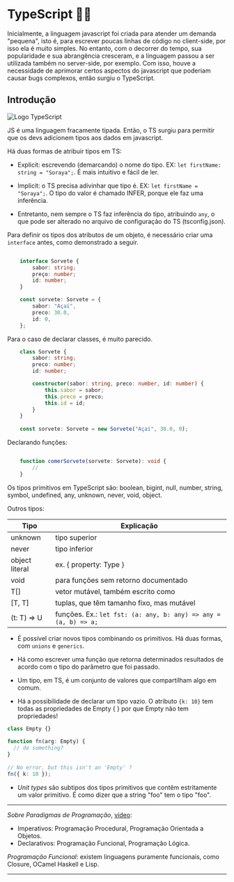 # TypeScript 📘🔵

Inicialmente, a linguagem javascript foi criada para atender um demanda "pequena", isto é, para escrever poucas linhas de código no client-side, por isso ela é muito simples. No entanto, com o decorrer do tempo, sua popularidade e sua abrangência cresceram, e a linguagem passou a ser utilizada também no server-side, por exemplo. Com isso, houve a necessidade de aprimorar certos aspectos do javascript que poderiam causar bugs complexos, então surgiu o TypeScript.

## Introdução

![Logo TypeScript](https://encrypted-tbn0.gstatic.com/images?q=tbn:ANd9GcTIrOXd86iDXx-hL8ZoHFwV7SR5ihBzQcvOgg&s)

JS é uma linguagem fracamente tipada. Então, o TS surgiu para permitir que os devs adicionem tipos aos dados em javascript.

Há duas formas de atribuir tipos em TS:
- Explicit: escrevendo (demarcando) o nome do tipo. EX: `let firstName: string = "Soraya";`. É mais intuitivo e fácil de ler.

- Implicit: o TS precisa adivinhar que tipo é. EX: `let firstName = "Soraya";`. O tipo do valor é chamado INFER, porque ele faz uma inferência.

- Entretanto, nem sempre o TS faz inferência do tipo, atribuindo `any`, o que pode ser alterado no arquivo de configuração do TS (tsconfig.json).

Para definir os tipos dos atributos de um objeto, é necessário criar uma `interface` antes, como demonstrado a seguir.

```typescript

    interface Sorvete {
        sabor: string;
        preço: number;
        id: number;
    }

    const sorvete: Sorvete = {
        sabor: "Açaí",
        preco: 30.0,
        id: 0,
    };
```
Para o caso de declarar classes, é muito parecido.

```typescript
    class Sorvete {
        sabor: string;
        preco: number;
        id: number;

        constructor(sabor: string, preco: number, id: number) {
            this.sabor = sabor;
            this.preco = preco;
            this.id = id;
        }
    }
    
    const sorvete: Sorvete = new Sorvete("Açaí", 30.0, 0);
```

Declarando funções:

```typescript

    function comerSorvete(sorvete: Sorvete): void {
        //
    }
```

Os tipos primitivos em TypeScript são: boolean, bigint, null, number, string, symbol, undefined, any, unknown, never, void, object.

Outros tipos:

|Tipo|Explicação|
|----------|----------|
|unknown|tipo superior|
|never|tipo inferior|
|object literal|ex. { property: Type }|
|void|para funções sem retorno documentado|
|T[]|vetor mutável, também escrito como <T>|
|[T, T]|tuplas, que têm tamanho fixo, mas mutável|
|(t: T) => U|funções. Ex.: `let fst: (a: any, b: any) => any = (a, b) => a;`|


- É possível criar novos tipos combinando os primitivos. Há duas formas, com `unions` e `generics`.

- Há como escrever uma função que retorna determinados resultados de acordo com o tipo do parâmetro que foi passado.

- Um tipo, em TS, é um conjunto de valores que compartilham algo em comum. 

- Há a possibilidade de declarar um tipo vazio. O atributo `{k: 10}` tem todas as propriedades de Empty { } por que Empty não tem propriedades!

```typescript
class Empty {}
 
function fn(arg: Empty) {
  // do something?
}
 
// No error, but this isn't an 'Empty' ?
fn({ k: 10 });
```

- *Unit types* são subtipos dos tipos primitivos que contêm estritamente um valor primitivo. É como dizer que a string "foo" tem o tipo "foo". 


-------------------------
*Sobre Paradigmas de Programação*, [vídeo](https://youtu.be/sqKnYS-ZXsQ?si=Ep64J9IPRHdxeoTl):
- Imperativos: Programação Procedural, Programação Orientada a Objetos.
- Declarativos: Programação Funcional, Programação Lógica.

*Programação Funcional*: existem linguagens puramente funcionais, como Closure, OCamel Haskell e Lisp. 

------------------